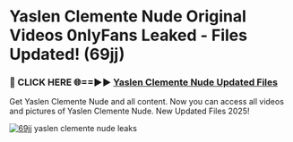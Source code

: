 # Yaslen Clemente Nude Original Videos 0nlyFans Leaked - Files Updated! (69jj)

<h3>🔴 CLICK HERE 🌐==►► <a href="https://tinyurl.com/yc6ubb5a" rel="nofollow">Yaslen Clemente Nude Updated Files</a></h3>

Get Yaslen Clemente Nude and all content. Now you can access all videos and pictures of Yaslen Clemente Nude. New Updated Files 2025!

[![69jj](https://i.imgur.com/7eu0CRL.gif)](https://tinyurl.com/yc6ubb5a)
yaslen clemente nude leaks